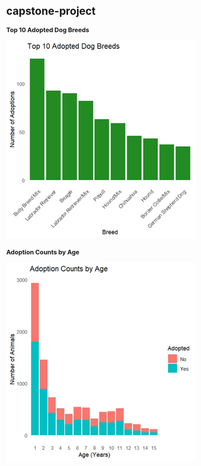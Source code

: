 # capstone-project




###  Top 10 Adopted Dog Breeds
![Top 10 Adopted Dog Breeds](adopted%20dog%20breeds.jpeg)

###  Adoption Counts by Age
![Adoption Counts by Age](age%20counts.jpeg)

